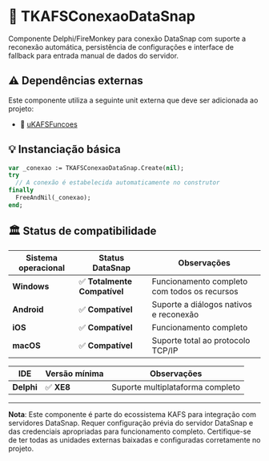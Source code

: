# 🧩 TKAFSConexaoDataSnap

Componente Delphi/FireMonkey para conexão DataSnap com suporte a reconexão automática, persistência de configurações e interface de fallback para entrada manual de dados do servidor.

## ⚠️ Dependências externas

Este componente utiliza a seguinte unit externa que deve ser adicionada ao projeto:

- 🧩 [uKAFSFuncoes](https://github.com/ViniciusdoAmaralReis/uKAFSFuncoes)

## 💡 Instanciação básica
```pascal
var _conexao := TKAFSConexaoDataSnap.Create(nil);
try
  // A conexão é estabelecida automaticamente no construtor
finally
  FreeAndNil(_conexao);
end;
```

## 🏛️ Status de compatibilidade

| Sistema operacional | Status DataSnap | Observações |
|---------------------|-----------------|-------------|
| **Windows** | ✅ **Totalmente Compatível** | Funcionamento completo com todos os recursos |
| **Android** | ✅ **Compatível** | Suporte a diálogos nativos e reconexão |
| **iOS** | ✅ **Compatível** | Funcionamento completo |
| **macOS** | ✅ **Compatível** | Suporte total ao protocolo TCP/IP |

| IDE | Versão mínima | Observações |
|---------------------|----------------|-------------|
| **Delphi** | ✅ **XE8** | Suporte multiplataforma completo |

---

**Nota**: Este componente é parte do ecossistema KAFS para integração com servidores DataSnap. Requer configuração prévia do servidor DataSnap e das credenciais apropriadas para funcionamento completo. Certifique-se de ter todas as unidades externas baixadas e configuradas corretamente no projeto.
